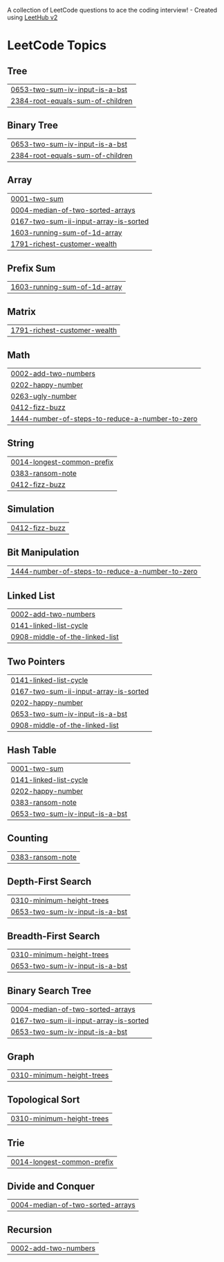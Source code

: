 A collection of LeetCode questions to ace the coding interview! - Created using [LeetHub v2](https://github.com/arunbhardwaj/LeetHub-2.0)
<!---LeetCode Topics Start-->
# LeetCode Topics
## Tree
|  |
| ------- |
| [0653-two-sum-iv-input-is-a-bst](https://github.com/nRanzo/LeetCode/tree/master/0653-two-sum-iv-input-is-a-bst) |
| [2384-root-equals-sum-of-children](https://github.com/nRanzo/LeetCode/tree/master/2384-root-equals-sum-of-children) |
## Binary Tree
|  |
| ------- |
| [0653-two-sum-iv-input-is-a-bst](https://github.com/nRanzo/LeetCode/tree/master/0653-two-sum-iv-input-is-a-bst) |
| [2384-root-equals-sum-of-children](https://github.com/nRanzo/LeetCode/tree/master/2384-root-equals-sum-of-children) |
## Array
|  |
| ------- |
| [0001-two-sum](https://github.com/nRanzo/LeetCode/tree/master/0001-two-sum) |
| [0004-median-of-two-sorted-arrays](https://github.com/nRanzo/LeetCode/tree/master/0004-median-of-two-sorted-arrays) |
| [0167-two-sum-ii-input-array-is-sorted](https://github.com/nRanzo/LeetCode/tree/master/0167-two-sum-ii-input-array-is-sorted) |
| [1603-running-sum-of-1d-array](https://github.com/nRanzo/LeetCode/tree/master/1603-running-sum-of-1d-array) |
| [1791-richest-customer-wealth](https://github.com/nRanzo/LeetCode/tree/master/1791-richest-customer-wealth) |
## Prefix Sum
|  |
| ------- |
| [1603-running-sum-of-1d-array](https://github.com/nRanzo/LeetCode/tree/master/1603-running-sum-of-1d-array) |
## Matrix
|  |
| ------- |
| [1791-richest-customer-wealth](https://github.com/nRanzo/LeetCode/tree/master/1791-richest-customer-wealth) |
## Math
|  |
| ------- |
| [0002-add-two-numbers](https://github.com/nRanzo/LeetCode/tree/master/0002-add-two-numbers) |
| [0202-happy-number](https://github.com/nRanzo/LeetCode/tree/master/0202-happy-number) |
| [0263-ugly-number](https://github.com/nRanzo/LeetCode/tree/master/0263-ugly-number) |
| [0412-fizz-buzz](https://github.com/nRanzo/LeetCode/tree/master/0412-fizz-buzz) |
| [1444-number-of-steps-to-reduce-a-number-to-zero](https://github.com/nRanzo/LeetCode/tree/master/1444-number-of-steps-to-reduce-a-number-to-zero) |
## String
|  |
| ------- |
| [0014-longest-common-prefix](https://github.com/nRanzo/LeetCode/tree/master/0014-longest-common-prefix) |
| [0383-ransom-note](https://github.com/nRanzo/LeetCode/tree/master/0383-ransom-note) |
| [0412-fizz-buzz](https://github.com/nRanzo/LeetCode/tree/master/0412-fizz-buzz) |
## Simulation
|  |
| ------- |
| [0412-fizz-buzz](https://github.com/nRanzo/LeetCode/tree/master/0412-fizz-buzz) |
## Bit Manipulation
|  |
| ------- |
| [1444-number-of-steps-to-reduce-a-number-to-zero](https://github.com/nRanzo/LeetCode/tree/master/1444-number-of-steps-to-reduce-a-number-to-zero) |
## Linked List
|  |
| ------- |
| [0002-add-two-numbers](https://github.com/nRanzo/LeetCode/tree/master/0002-add-two-numbers) |
| [0141-linked-list-cycle](https://github.com/nRanzo/LeetCode/tree/master/0141-linked-list-cycle) |
| [0908-middle-of-the-linked-list](https://github.com/nRanzo/LeetCode/tree/master/0908-middle-of-the-linked-list) |
## Two Pointers
|  |
| ------- |
| [0141-linked-list-cycle](https://github.com/nRanzo/LeetCode/tree/master/0141-linked-list-cycle) |
| [0167-two-sum-ii-input-array-is-sorted](https://github.com/nRanzo/LeetCode/tree/master/0167-two-sum-ii-input-array-is-sorted) |
| [0202-happy-number](https://github.com/nRanzo/LeetCode/tree/master/0202-happy-number) |
| [0653-two-sum-iv-input-is-a-bst](https://github.com/nRanzo/LeetCode/tree/master/0653-two-sum-iv-input-is-a-bst) |
| [0908-middle-of-the-linked-list](https://github.com/nRanzo/LeetCode/tree/master/0908-middle-of-the-linked-list) |
## Hash Table
|  |
| ------- |
| [0001-two-sum](https://github.com/nRanzo/LeetCode/tree/master/0001-two-sum) |
| [0141-linked-list-cycle](https://github.com/nRanzo/LeetCode/tree/master/0141-linked-list-cycle) |
| [0202-happy-number](https://github.com/nRanzo/LeetCode/tree/master/0202-happy-number) |
| [0383-ransom-note](https://github.com/nRanzo/LeetCode/tree/master/0383-ransom-note) |
| [0653-two-sum-iv-input-is-a-bst](https://github.com/nRanzo/LeetCode/tree/master/0653-two-sum-iv-input-is-a-bst) |
## Counting
|  |
| ------- |
| [0383-ransom-note](https://github.com/nRanzo/LeetCode/tree/master/0383-ransom-note) |
## Depth-First Search
|  |
| ------- |
| [0310-minimum-height-trees](https://github.com/nRanzo/LeetCode/tree/master/0310-minimum-height-trees) |
| [0653-two-sum-iv-input-is-a-bst](https://github.com/nRanzo/LeetCode/tree/master/0653-two-sum-iv-input-is-a-bst) |
## Breadth-First Search
|  |
| ------- |
| [0310-minimum-height-trees](https://github.com/nRanzo/LeetCode/tree/master/0310-minimum-height-trees) |
| [0653-two-sum-iv-input-is-a-bst](https://github.com/nRanzo/LeetCode/tree/master/0653-two-sum-iv-input-is-a-bst) |
## Binary Search Tree
|  |
| ------- |
| [0004-median-of-two-sorted-arrays](https://github.com/nRanzo/LeetCode/tree/master/0004-median-of-two-sorted-arrays) |
| [0167-two-sum-ii-input-array-is-sorted](https://github.com/nRanzo/LeetCode/tree/master/0167-two-sum-ii-input-array-is-sorted) |
| [0653-two-sum-iv-input-is-a-bst](https://github.com/nRanzo/LeetCode/tree/master/0653-two-sum-iv-input-is-a-bst) |
## Graph
|  |
| ------- |
| [0310-minimum-height-trees](https://github.com/nRanzo/LeetCode/tree/master/0310-minimum-height-trees) |
## Topological Sort
|  |
| ------- |
| [0310-minimum-height-trees](https://github.com/nRanzo/LeetCode/tree/master/0310-minimum-height-trees) |
## Trie
|  |
| ------- |
| [0014-longest-common-prefix](https://github.com/nRanzo/LeetCode/tree/master/0014-longest-common-prefix) |
## Divide and Conquer
|  |
| ------- |
| [0004-median-of-two-sorted-arrays](https://github.com/nRanzo/LeetCode/tree/master/0004-median-of-two-sorted-arrays) |
## Recursion
|  |
| ------- |
| [0002-add-two-numbers](https://github.com/nRanzo/LeetCode/tree/master/0002-add-two-numbers) |
<!---LeetCode Topics End-->
